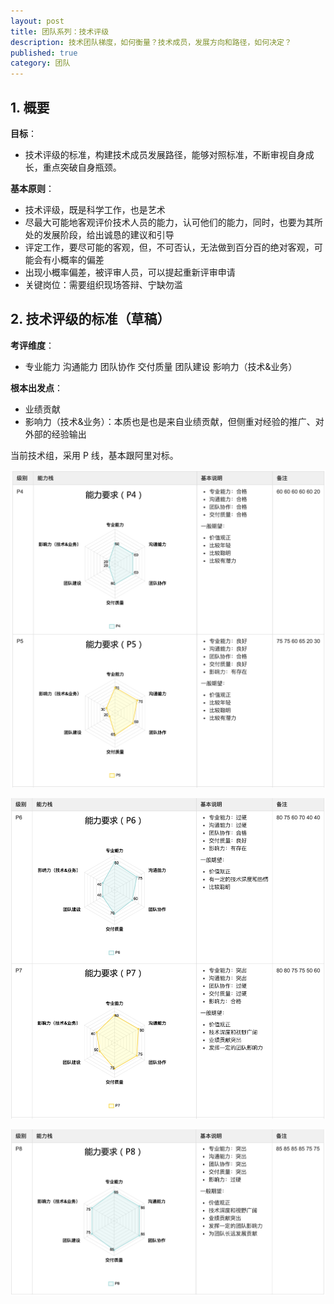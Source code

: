 ```yaml
---
layout: post
title: 团队系列：技术评级
description: 技术团队梯度，如何衡量？技术成员，发展方向和路径，如何决定？
published: true
category: 团队
---
```



## 1. 概要

**目标**：

* 技术评级的标准，构建技术成员发展路径，能够对照标准，不断审视自身成长，重点突破自身瓶颈。

**基本原则**：

* 技术评级，既是科学工作，也是艺术
* 尽最大可能地客观评价技术人员的能力，认可他们的能力，同时，也要为其所处的发展阶段，给出诚恳的建议和引导
* 评定工作，要尽可能的客观，但，不可否认，无法做到百分百的绝对客观，可能会有小概率的偏差
* 出现小概率偏差，被评审人员，可以提起重新评审申请
* 关键岗位：需要组织现场答辩、宁缺勿滥

## 2. 技术评级的标准（草稿）

**考评维度**：

* 专业能力 沟通能力 团队协作 交付质量 团队建设 影响力（技术&业务）

**根本出发点**：

* 业绩贡献
* 影响力（技术&业务）：本质也是也是来自业绩贡献，但侧重对经验的推广、对外部的经验输出

当前技术组，采用 P 线，基本跟阿里对标。


![](/images/build-team-series/tech-level-4-5.png)

![](/images/build-team-series/tech-level-6-7.png)

![](/images/build-team-series/tech-level-8.png)












[NingG]:    http://ningg.github.com  "NingG"